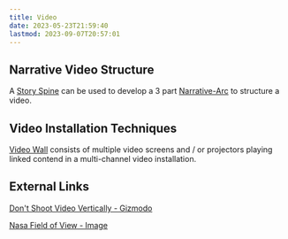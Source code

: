 ```yaml
---
title: Video
date: 2023-05-23T21:59:40
lastmod: 2023-09-07T20:57:01
---
```


## Narrative Video Structure

A [Story Spine](./story-spine.md) can be used to develop a 3 part [Narrative-Arc](./narrative-arc.md) to structure a video.

## Video Installation Techniques

[Video Wall](./video-wall.md) consists of multiple video screens and / or projectors playing linked contend in a multi-channel video installation.

## External Links

[Don't Shoot Video Vertically - Gizmodo](http://gizmodo.com/5915888/an-important-psa-on-why-you-should-never-shoot-videos-vertically)

[Nasa Field of View - Image](http://vision.arc.nasa.gov/personnel/al/papers/64vision/17_files/image026.jpg)
